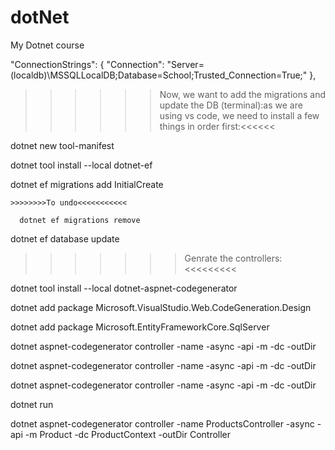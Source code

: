 # dotNet
My Dotnet course

  "ConnectionStrings": { "Connection": "Server=(localdb)\\MSSQLLocalDB;Database=School;Trusted_Connection=True;" },
  


>>>>>>Now, we want to add the migrations and update the DB (terminal):as we are using vs code, we need to install a few things in order first:<<<<<<

dotnet new tool-manifest

dotnet tool install --local dotnet-ef

dotnet ef migrations add InitialCreate

    >>>>>>>>To undo<<<<<<<<<<<

      dotnet ef migrations remove

dotnet ef database update

>>>>>>>Genrate the controllers:<<<<<<<<<

dotnet tool install --local dotnet-aspnet-codegenerator

dotnet add package Microsoft.VisualStudio.Web.CodeGeneration.Design

dotnet add package Microsoft.EntityFrameworkCore.SqlServer

dotnet aspnet-codegenerator controller -name <StudentsController> -async -api -m <Student> -dc <SchoolContext> -outDir <Controllers>

dotnet aspnet-codegenerator controller -name <CoursesController> -async -api -m <Course> -dc <SchoolContext> -outDir <Controllers>

dotnet aspnet-codegenerator controller -name <EnrollmentsController> -async -api -m <Enrollment> -dc <SchoolContext> -outDir <Controllers>

dotnet run

dotnet aspnet-codegenerator controller -name ProductsController -async -api -m Product -dc ProductContext -outDir Controller
